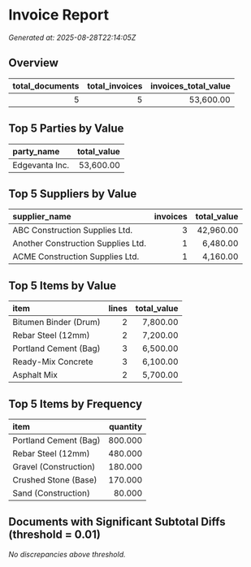 # Invoice Report

_Generated at: 2025-08-28T22:14:05Z_

## Overview

| total_documents | total_invoices | invoices_total_value |
| ---: | ---: | ---: |
| 5 | 5 | 53,600.00 |


## Top 5 Parties by Value

| party_name | total_value |
| :--- | ---: |
| Edgevanta Inc. | 53,600.00 |


## Top 5 Suppliers by Value

| supplier_name | invoices | total_value |
| :--- | ---: | ---: |
| ABC Construction Supplies Ltd. | 3 | 42,960.00 |
| Another Construction Supplies Ltd. | 1 | 6,480.00 |
| ACME Construction Supplies Ltd. | 1 | 4,160.00 |


## Top 5 Items by Value

| item | lines | total_value |
| :--- | ---: | ---: |
| Bitumen Binder (Drum) | 2 | 7,800.00 |
| Rebar Steel (12mm) | 2 | 7,200.00 |
| Portland Cement (Bag) | 3 | 6,500.00 |
| Ready-Mix Concrete | 3 | 6,100.00 |
| Asphalt Mix | 2 | 5,700.00 |


## Top 5 Items by Frequency

| item | quantity |
| :--- | ---: |
| Portland Cement (Bag) | 800.000 |
| Rebar Steel (12mm) | 480.000 |
| Gravel (Construction) | 180.000 |
| Crushed Stone (Base) | 170.000 |
| Sand (Construction) | 80.000 |


## Documents with Significant Subtotal Diffs (threshold = 0.01)

_No discrepancies above threshold._
